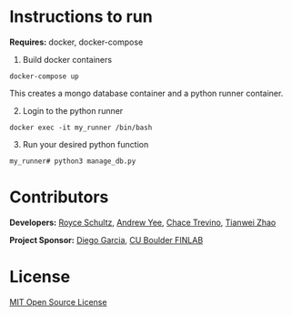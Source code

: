 # Instructions to run

**Requires:**
docker,
docker-compose

1. Build docker containers
```
docker-compose up
```
This creates a mongo database container and a python runner container.

2. Login to the python runner
```
docker exec -it my_runner /bin/bash
```

3. Run your desired python function
```
my_runner# python3 manage_db.py
```

# Contributors

**Developers:**
[Royce Schultz](https://github.com/royceschultz),
[Andrew Yee](https://github.com/AndrewYeeYee),
[Chace Trevino](https://github.com/chacetrev10),
[Tianwei Zhao](https://github.com/ZTWHHH)

**Project Sponsor:**
[Diego Garcia](https://www.colorado.edu/business/leeds-directory/faculty/diego-garcia),
[CU Boulder FINLAB](http://leeds-faculty.colorado.edu/AsafBernstein/NLP_FIN_LAB.html)

# License

[MIT Open Source License](LICENSE.txt)
